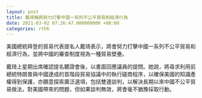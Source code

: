 ```yaml
---
layout: post
title: 戴琦稱將努力打擊中國一系列不公平貿易和經濟行為
date: 2021-03-02 07:26:47.000000000 +08:00
categories: rthk
---
```


美國總統拜登的貿易代表提名人戴琦表示，將會努力打擊中國一系列不公平貿易和經濟行為，並將中國的審查制度視為一種貿易壁壘。

戴琦上星期出席確認提名聽證會後，以書面回應議員的提問。她說，將尋求利用前總統特朗普與中國達成的首階段貿易協議中的執行磋商程序，以確保美國的知識產權得到保護，亦願意探索廣泛選項，包括雙邊談判，以解決長期以來中國不公平貿易做法，對美國帶來的問題，但如果談判無效，將會毫不猶豫採取行動。
